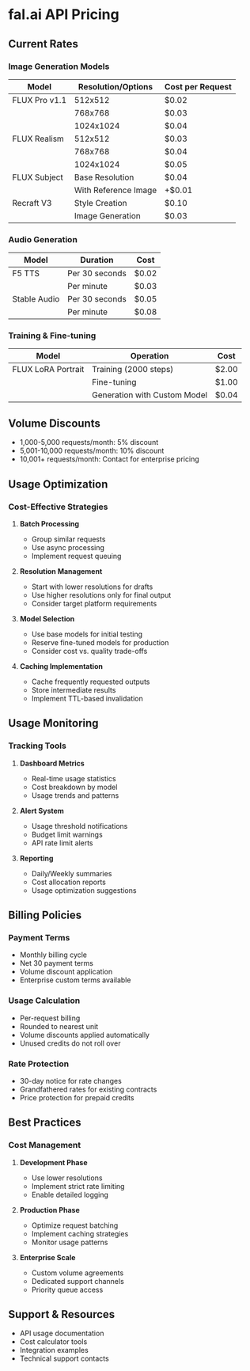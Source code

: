 # fal.ai API Pricing

## Current Rates

### Image Generation Models
| Model | Resolution/Options | Cost per Request |
|-------|-------------------|------------------|
| FLUX Pro v1.1 | 512x512 | $0.02 |
| | 768x768 | $0.03 |
| | 1024x1024 | $0.04 |
| FLUX Realism | 512x512 | $0.03 |
| | 768x768 | $0.04 |
| | 1024x1024 | $0.05 |
| FLUX Subject | Base Resolution | $0.04 |
| | With Reference Image | +$0.01 |
| Recraft V3 | Style Creation | $0.10 |
| | Image Generation | $0.03 |

### Audio Generation
| Model | Duration | Cost |
|-------|----------|------|
| F5 TTS | Per 30 seconds | $0.02 |
| | Per minute | $0.03 |
| Stable Audio | Per 30 seconds | $0.05 |
| | Per minute | $0.08 |

### Training & Fine-tuning
| Model | Operation | Cost |
|-------|-----------|------|
| FLUX LoRA Portrait | Training (2000 steps) | $2.00 |
| | Fine-tuning | $1.00 |
| | Generation with Custom Model | $0.04 |

## Volume Discounts
- 1,000-5,000 requests/month: 5% discount
- 5,001-10,000 requests/month: 10% discount
- 10,001+ requests/month: Contact for enterprise pricing

## Usage Optimization

### Cost-Effective Strategies
1. **Batch Processing**
   - Group similar requests
   - Use async processing
   - Implement request queuing

2. **Resolution Management**
   - Start with lower resolutions for drafts
   - Use higher resolutions only for final output
   - Consider target platform requirements

3. **Model Selection**
   - Use base models for initial testing
   - Reserve fine-tuned models for production
   - Consider cost vs. quality trade-offs

4. **Caching Implementation**
   - Cache frequently requested outputs
   - Store intermediate results
   - Implement TTL-based invalidation

## Usage Monitoring

### Tracking Tools
1. **Dashboard Metrics**
   - Real-time usage statistics
   - Cost breakdown by model
   - Usage trends and patterns

2. **Alert System**
   - Usage threshold notifications
   - Budget limit warnings
   - API rate limit alerts

3. **Reporting**
   - Daily/Weekly summaries
   - Cost allocation reports
   - Usage optimization suggestions

## Billing Policies

### Payment Terms
- Monthly billing cycle
- Net 30 payment terms
- Volume discount application
- Enterprise custom terms available

### Usage Calculation
- Per-request billing
- Rounded to nearest unit
- Volume discounts applied automatically
- Unused credits do not roll over

### Rate Protection
- 30-day notice for rate changes
- Grandfathered rates for existing contracts
- Price protection for prepaid credits

## Best Practices

### Cost Management
1. **Development Phase**
   - Use lower resolutions
   - Implement strict rate limiting
   - Enable detailed logging

2. **Production Phase**
   - Optimize request batching
   - Implement caching strategies
   - Monitor usage patterns

3. **Enterprise Scale**
   - Custom volume agreements
   - Dedicated support channels
   - Priority queue access

## Support & Resources
- API usage documentation
- Cost calculator tools
- Integration examples
- Technical support contacts
